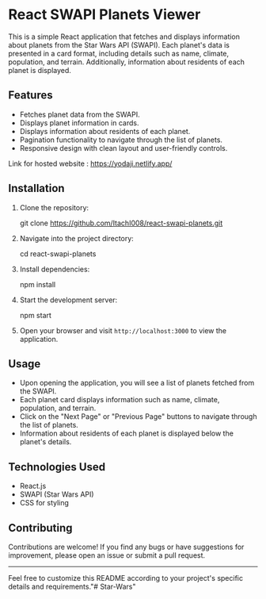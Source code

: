 # React SWAPI Planets Viewer

This is a simple React application that fetches and displays information about planets from the Star Wars API (SWAPI). Each planet's data is presented in a card format, including details such as name, climate, population, and terrain. Additionally, information about residents of each planet is displayed.

## Features

- Fetches planet data from the SWAPI.
- Displays planet information in cards.
- Displays information about residents of each planet.
- Pagination functionality to navigate through the list of planets.
- Responsive design with clean layout and user-friendly controls.

Link for hosted website : https://yodaji.netlify.app/
## Installation

1. Clone the repository:

    
    git clone https://github.com/ItachI008/react-swapi-planets.git
    

2. Navigate into the project directory:

    
    cd react-swapi-planets
    

3. Install dependencies:

    
    npm install
    

4. Start the development server:

    
    npm start
    

5. Open your browser and visit `http://localhost:3000` to view the application.

## Usage

- Upon opening the application, you will see a list of planets fetched from the SWAPI.
- Each planet card displays information such as name, climate, population, and terrain.
- Click on the "Next Page" or "Previous Page" buttons to navigate through the list of planets.
- Information about residents of each planet is displayed below the planet's details.

## Technologies Used

- React.js
- SWAPI (Star Wars API)
- CSS for styling

## Contributing

Contributions are welcome! If you find any bugs or have suggestions for improvement, please open an issue or submit a pull request.


--- 

Feel free to customize this README according to your project's specific details and requirements."# Star-Wars" 
